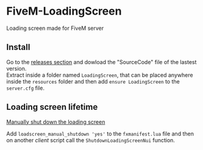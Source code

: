 # FiveM-LoadingScreen
Loading screen made for FiveM server

## Install

Go to the [releases section](https://github.com/zemiguel20/FiveM-LoadingScreen/releases) and dowload the "SourceCode" file of the lastest version. <br>
Extract inside a folder named `LoadingScreen`, that can be placed anywhere inside the `resources` folder and then add `ensure LoadingScreen` to the `server.cfg` file.

## Loading screen lifetime

[Manually shut down the loading screen](https://docs.fivem.net/docs/scripting-manual/nui-development/loading-screens/#lifetime)

Add `loadscreen_manual_shutdown 'yes'` to the `fxmanifest.lua` file and then on another *client* script call the `ShutdownLoadingScreenNui` function.